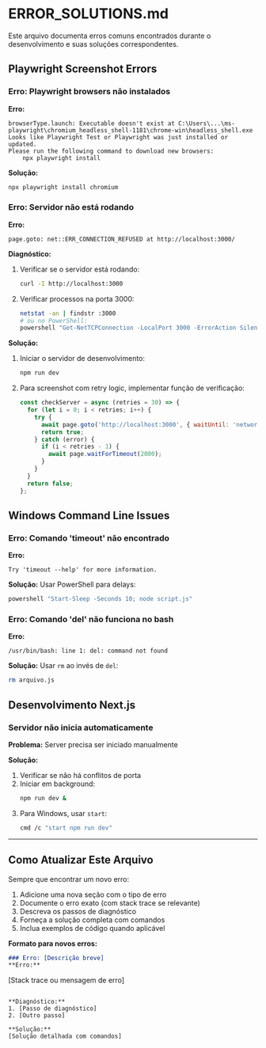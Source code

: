 # ERROR_SOLUTIONS.md

Este arquivo documenta erros comuns encontrados durante o desenvolvimento e suas soluções correspondentes.

## Playwright Screenshot Errors

### Erro: Playwright browsers não instalados
**Erro:**
```
browserType.launch: Executable doesn't exist at C:\Users\...\ms-playwright\chromium_headless_shell-1181\chrome-win\headless_shell.exe
Looks like Playwright Test or Playwright was just installed or updated.
Please run the following command to download new browsers:
    npx playwright install
```

**Solução:**
```bash
npx playwright install chromium
```

### Erro: Servidor não está rodando
**Erro:**
```
page.goto: net::ERR_CONNECTION_REFUSED at http://localhost:3000/
```

**Diagnóstico:**
1. Verificar se o servidor está rodando:
   ```bash
   curl -I http://localhost:3000
   ```
2. Verificar processos na porta 3000:
   ```bash
   netstat -an | findstr :3000
   # ou no PowerShell:
   powershell "Get-NetTCPConnection -LocalPort 3000 -ErrorAction SilentlyContinue"
   ```

**Solução:**
1. Iniciar o servidor de desenvolvimento:
   ```bash
   npm run dev
   ```
2. Para screenshot com retry logic, implementar função de verificação:
   ```javascript
   const checkServer = async (retries = 30) => {
     for (let i = 0; i < retries; i++) {
       try {
         await page.goto('http://localhost:3000', { waitUntil: 'networkidle', timeout: 5000 });
         return true;
       } catch (error) {
         if (i < retries - 1) {
           await page.waitForTimeout(2000);
         }
       }
     }
     return false;
   };
   ```

## Windows Command Line Issues

### Erro: Comando 'timeout' não encontrado
**Erro:**
```
Try 'timeout --help' for more information.
```

**Solução:** 
Usar PowerShell para delays:
```bash
powershell "Start-Sleep -Seconds 10; node script.js"
```

### Erro: Comando 'del' não funciona no bash
**Erro:**
```
/usr/bin/bash: line 1: del: command not found
```

**Solução:**
Usar `rm` ao invés de `del`:
```bash
rm arquivo.js
```

## Desenvolvimento Next.js

### Servidor não inicia automaticamente
**Problema:** Server precisa ser iniciado manualmente

**Solução:**
1. Verificar se não há conflitos de porta
2. Iniciar em background:
   ```bash
   npm run dev &
   ```
3. Para Windows, usar `start`:
   ```bash
   cmd /c "start npm run dev"
   ```

---

## Como Atualizar Este Arquivo

Sempre que encontrar um novo erro:

1. Adicione uma nova seção com o tipo de erro
2. Documente o erro exato (com stack trace se relevante)
3. Descreva os passos de diagnóstico
4. Forneça a solução completa com comandos
5. Inclua exemplos de código quando aplicável

**Formato para novos erros:**
```markdown
### Erro: [Descrição breve]
**Erro:**
```
[Stack trace ou mensagem de erro]
```

**Diagnóstico:**
1. [Passo de diagnóstico]
2. [Outro passo]

**Solução:**
[Solução detalhada com comandos]
```